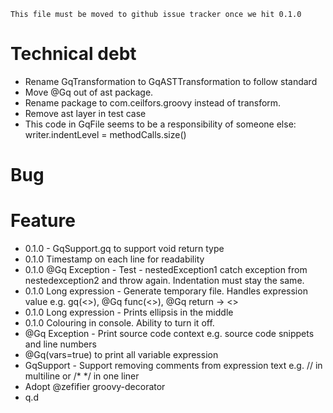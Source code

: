 ```
This file must be moved to github issue tracker once we hit 0.1.0
```

# Technical debt
- Rename GqTransformation to GqASTTransformation to follow standard
- Move @Gq out of ast package.
- Rename package to com.ceilfors.groovy instead of transform.
- Remove ast layer in test case
- This code in GqFile seems to be a responsibility of someone else: writer.indentLevel = methodCalls.size()

# Bug 

# Feature
- 0.1.0 - GqSupport.gq to support void return type
- 0.1.0 Timestamp on each line for readability
- 0.1.0 @Gq Exception - Test - nestedException1 catch exception from nestedexception2 and throw again. Indentation must stay the same.
- 0.1.0 Long expression - Generate temporary file. Handles expression value e.g. gq(<>), @Gq func(<>), @Gq return -> <>
- 0.1.0 Long expression - Prints ellipsis in the middle
- 0.1.0 Colouring in console. Ability to turn it off.
- @Gq Exception - Print source code context e.g. source code snippets and line numbers
- @Gq(vars=true) to print all variable expression
- GqSupport - Support removing comments from expression text e.g. // in multiline or /* */ in one liner
- Adopt @zefifier groovy-decorator
- q.d